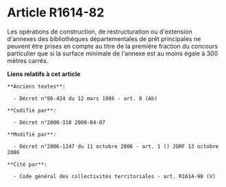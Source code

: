# Article R1614-82

Les opérations de construction, de restructuration ou d'extension d'annexes des bibliothèques départementales de prêt
principales ne peuvent être prises en compte au titre de la première fraction du concours particulier que si la surface
minimale de l'annexe est au moins égale à 300 mètres carrés.

**Liens relatifs à cet article**

	**Anciens textes**:

	  - Décret n°86-424 du 12 mars 1986 - art. 8 (Ab)

	**Codifié par**:

	  - Décret n°2000-318 2000-04-07

	**Modifié par**:

	  - Décret n°2006-1247 du 11 octobre 2006 - art. 1 () JORF 13 octobre 2006

	**Cité par**:

	  - Code général des collectivités territoriales - art. R1614-90 (V)
